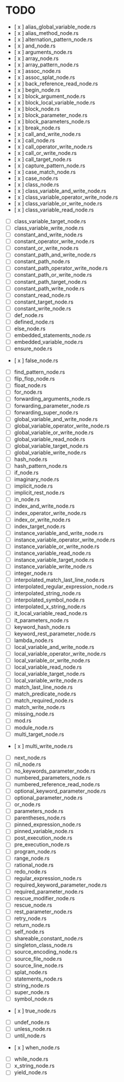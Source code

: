 # TODO

- [ x ] alias_global_variable_node.rs
- [ x ] alias_method_node.rs
- [ x ] alternation_pattern_node.rs
- [ x ] and_node.rs
- [ x ] arguments_node.rs
- [ x ] array_node.rs
- [ x ] array_pattern_node.rs
- [ x ] assoc_node.rs
- [ x ] assoc_splat_node.rs
- [ x ] back_reference_read_node.rs
- [ x ] begin_node.rs
- [ x ] block_argument_node.rs
- [ x ] block_local_variable_node.rs
- [ x ] block_node.rs
- [ x ] block_parameter_node.rs
- [ x ] block_parameters_node.rs
- [ x ] break_node.rs
- [ x ] call_and_write_node.rs
- [ x ] call_node.rs
- [ x ] call_operator_write_node.rs
- [ x ] call_or_write_node.rs
- [ x ] call_target_node.rs
- [ x ] capture_pattern_node.rs
- [ x ] case_match_node.rs
- [ x ] case_node.rs
- [ x ] class_node.rs
- [ x ] class_variable_and_write_node.rs
- [ x ] class_variable_operator_write_node.rs
- [ x ] class_variable_or_write_node.rs
- [ x ] class_variable_read_node.rs
- [ ] class_variable_target_node.rs
- [ ] class_variable_write_node.rs
- [ ] constant_and_write_node.rs
- [ ] constant_operator_write_node.rs
- [ ] constant_or_write_node.rs
- [ ] constant_path_and_write_node.rs
- [ ] constant_path_node.rs
- [ ] constant_path_operator_write_node.rs
- [ ] constant_path_or_write_node.rs
- [ ] constant_path_target_node.rs
- [ ] constant_path_write_node.rs
- [ ] constant_read_node.rs
- [ ] constant_target_node.rs
- [ ] constant_write_node.rs
- [ ] def_node.rs
- [ ] defined_node.rs
- [ ] else_node.rs
- [ ] embedded_statements_node.rs
- [ ] embedded_variable_node.rs
- [ ] ensure_node.rs
- [ x ] false_node.rs
- [ ] find_pattern_node.rs
- [ ] flip_flop_node.rs
- [ ] float_node.rs
- [ ] for_node.rs
- [ ] forwarding_arguments_node.rs
- [ ] forwarding_parameter_node.rs
- [ ] forwarding_super_node.rs
- [ ] global_variable_and_write_node.rs
- [ ] global_variable_operator_write_node.rs
- [ ] global_variable_or_write_node.rs
- [ ] global_variable_read_node.rs
- [ ] global_variable_target_node.rs
- [ ] global_variable_write_node.rs
- [ ] hash_node.rs
- [ ] hash_pattern_node.rs
- [ ] if_node.rs
- [ ] imaginary_node.rs
- [ ] implicit_node.rs
- [ ] implicit_rest_node.rs
- [ ] in_node.rs
- [ ] index_and_write_node.rs
- [ ] index_operator_write_node.rs
- [ ] index_or_write_node.rs
- [ ] index_target_node.rs
- [ ] instance_variable_and_write_node.rs
- [ ] instance_variable_operator_write_node.rs
- [ ] instance_variable_or_write_node.rs
- [ ] instance_variable_read_node.rs
- [ ] instance_variable_target_node.rs
- [ ] instance_variable_write_node.rs
- [ ] integer_node.rs
- [ ] interpolated_match_last_line_node.rs
- [ ] interpolated_regular_expression_node.rs
- [ ] interpolated_string_node.rs
- [ ] interpolated_symbol_node.rs
- [ ] interpolated_x_string_node.rs
- [ ] it_local_variable_read_node.rs
- [ ] it_parameters_node.rs
- [ ] keyword_hash_node.rs
- [ ] keyword_rest_parameter_node.rs
- [ ] lambda_node.rs
- [ ] local_variable_and_write_node.rs
- [ ] local_variable_operator_write_node.rs
- [ ] local_variable_or_write_node.rs
- [ ] local_variable_read_node.rs
- [ ] local_variable_target_node.rs
- [ ] local_variable_write_node.rs
- [ ] match_last_line_node.rs
- [ ] match_predicate_node.rs
- [ ] match_required_node.rs
- [ ] match_write_node.rs
- [ ] missing_node.rs
- [ ] mod.rs
- [ ] module_node.rs
- [ ] multi_target_node.rs
- [ x ] multi_write_node.rs
- [ ] next_node.rs
- [ ] nil_node.rs
- [ ] no_keywords_parameter_node.rs
- [ ] numbered_parameters_node.rs
- [ ] numbered_reference_read_node.rs
- [ ] optional_keyword_parameter_node.rs
- [ ] optional_parameter_node.rs
- [ ] or_node.rs
- [ ] parameters_node.rs
- [ ] parentheses_node.rs
- [ ] pinned_expression_node.rs
- [ ] pinned_variable_node.rs
- [ ] post_execution_node.rs
- [ ] pre_execution_node.rs
- [ ] program_node.rs
- [ ] range_node.rs
- [ ] rational_node.rs
- [ ] redo_node.rs
- [ ] regular_expression_node.rs
- [ ] required_keyword_parameter_node.rs
- [ ] required_parameter_node.rs
- [ ] rescue_modifier_node.rs
- [ ] rescue_node.rs
- [ ] rest_parameter_node.rs
- [ ] retry_node.rs
- [ ] return_node.rs
- [ ] self_node.rs
- [ ] shareable_constant_node.rs
- [ ] singleton_class_node.rs
- [ ] source_encoding_node.rs
- [ ] source_file_node.rs
- [ ] source_line_node.rs
- [ ] splat_node.rs
- [ ] statements_node.rs
- [ ] string_node.rs
- [ ] super_node.rs
- [ ] symbol_node.rs
- [ x ] true_node.rs
- [ ] undef_node.rs
- [ ] unless_node.rs
- [ ] until_node.rs
- [ x ] when_node.rs
- [ ] while_node.rs
- [ ] x_string_node.rs
- [ ] yield_node.rs
